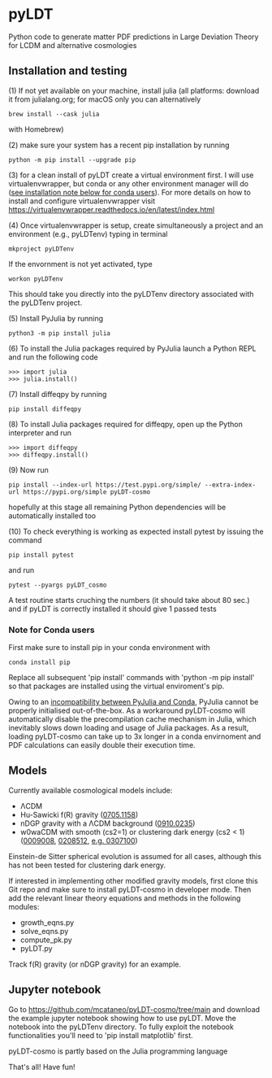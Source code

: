 # pyLDT
Python code to generate matter PDF predictions in Large Deviation Theory for LCDM and alternative cosmologies

## Installation and testing

(1) If not yet available on your machine, install julia (all platforms: download it from julialang.org; for macOS only you can alternatively 

    brew install --cask julia 
    
   with Homebrew)

(2) make sure your system has a recent pip installation by running 
    
    python -m pip install --upgrade pip

(3) for a clean install of pyLDT create a virtual environment first. I will use virtualenvwrapper, but conda or any other environment manager will do ([see installation note below for conda users](#conda_footnote)). For more details on how to install and configure virtualenvwrapper visit https://virtualenvwrapper.readthedocs.io/en/latest/index.html

(4) Once virtualenvwrapper is setup, create simultaneously a project and an environment (e.g., pyLDTenv) typing in terminal

    mkproject pyLDTenv 
   
   If the envornment is not yet activated, type 
   
    workon pyLDTenv 
   
   This should take you directly into the pyLDTenv directory associated with the pyLDTenv project. 

(5) Install PyJulia by running 

    python3 -m pip install julia

(6) To install the Julia packages required by PyJulia launch a Python REPL and run the following code 

    >>> import julia 
    >>> julia.install() 

(7) Install diffeqpy by running 

    pip install diffeqpy

(8) To install Julia packages required for diffeqpy, open up the Python interpreter and run

    >>> import diffeqpy
    >>> diffeqpy.install()

(9) Now run 

    pip install --index-url https://test.pypi.org/simple/ --extra-index-url https://pypi.org/simple pyLDT-cosmo 
    
   hopefully at this stage all remaining Python dependencies will be automatically installed too

(10) To check everything is working as expected install pytest by issuing the command

    pip install pytest 
   
   and run 
   
    pytest --pyargs pyLDT_cosmo 
   
   A test routine starts cruching the numbers (it should take about 80 sec.) and if pyLDT is correctly installed it should give 1 passed tests

<a name="conda_footnote"></a>
### Note for Conda users

First make sure to install pip in your conda environment with

    conda install pip

Replace all subsequent 'pip install' commands with 'python -m pip install' so that packages are installed using the virtual enviroment's pip.

Owing to an [incompatibility between PyJulia and Conda](https://pyjulia.readthedocs.io/en/latest/troubleshooting.html), PyJulia cannot be properly initialised out-of-the-box. As a workaround pyLDT-cosmo will automatically disable the precompilation cache mechanism in Julia, which inevitably slows down loading and usage of Julia packages. As a result, loading pyLDT-cosmo can take up to 3x longer in a conda envirnoment and PDF calculations can easily double their execution time. 

## Models

Currently available cosmological models include:

* ΛCDM
* Hu-Sawicki f(R) gravity ([0705.1158](https://arxiv.org/abs/0705.1158)) 
* nDGP gravity with a ΛCDM background ([0910.0235](https://arxiv.org/abs/0910.0235))
* w0waCDM with smooth (cs2=1) or clustering dark energy (cs2 < 1) ([0009008](https://arxiv.org/abs/gr-qc/0009008), [0208512](https://arxiv.org/abs/astro-ph/0208512), [e.g. 0307100](https://arxiv.org/abs/astro-ph/0307100))

Einstein-de Sitter spherical evolution is assumed for all cases, although this has not been tested for clustering dark energy. 

If interested in implementing other modified gravity models, first clone this Git repo and make sure to install pyLDT-cosmo in developer mode. Then add the relevant linear theory equations and methods in the following modules:

* growth_eqns.py
* solve_eqns.py
* compute_pk.py
* pyLDT.py

Track f(R) gravity (or nDGP gravity) for an example.

## Jupyter notebook

Go to https://github.com/mcataneo/pyLDT-cosmo/tree/main and download the example jupyter notebook showing how to use pyLDT. Move the notebook into the pyLDTenv directory. To fully exploit the notebook functionalities you'll need to 'pip install matplotlib' first.

pyLDT-cosmo is partly based on the Julia programming language

That's all! Have fun!
